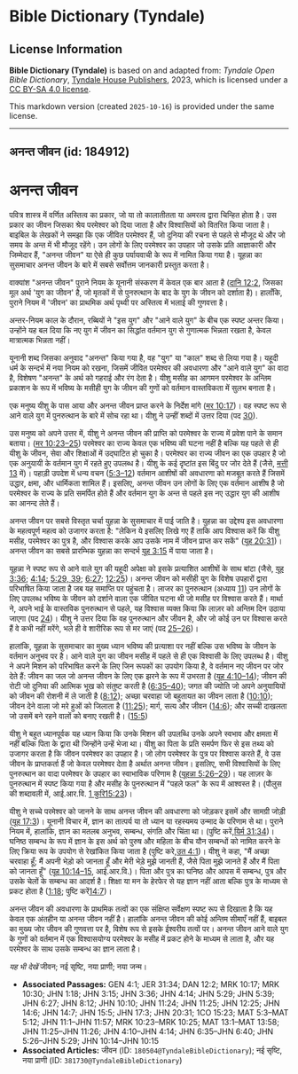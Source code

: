 # Bible Dictionary (Tyndale)

## License Information

**Bible Dictionary (Tyndale)** is based on and adapted from: _Tyndale Open Bible Dictionary_, [Tyndale House Publishers](https://tyndaleopenresources.com/), 2023, which is licensed under a [CC BY-SA 4.0 license](https://creativecommons.org/licenses/by-sa/4.0/legalcode.en).

This markdown version (created `2025-10-16`) is provided under the same license.



--------------------------------

## अनन्त जीवन (id: 184912)

अनन्त जीवन
==========

पवित्र शास्त्र में वर्णित अस्तित्व का प्रकार, जो या तो कालातीतता या अमरत्व द्वारा चिन्हित होता है। उस प्रकार का जीवन जिसका श्रेय परमेश्वर को दिया जाता है और विश्वासियों को वितरित किया जाता है। बाइबिल के लेखकों ने समझा कि एक जीवित परमेश्वर हैं, जो दुनिया की रचना से पहले से मौजूद थे और जो समय के अन्त में भी मौजूद रहेंगे। उन लोगों के लिए परमेश्वर का उपहार जो उसके प्रति आज्ञाकारी और जिम्मेदार हैं, "अनन्त जीवन" या ऐसे ही कुछ पर्यायवाची के रूप में नामित किया गया है। यूहन्ना का सुसमाचार अनन्त जीवन के बारे में सबसे सर्वोत्तम जानकारी प्रस्तुत करता है।

वाक्यांश "अनन्त जीवन" पुराने नियम के यूनानी संस्करण में केवल एक बार आता है ([दानि 12:2](https://ref.ly/Dan12:2), जिसका मूल अर्थ 'युग का जीवन' है, जो मृतकों में से पुनरुत्थान के बाद के युग के जीवन को दर्शाता है)। हालाँकि, पुराने नियम में 'जीवन' का प्राथमिक अर्थ पृथ्वी पर अस्तित्व में भलाई की गुणवत्ता है।

 अन्तर\-नियम काल के दौरान, रब्बियों ने "इस युग" और "आने वाले युग" के बीच एक स्पष्ट अन्तर किया। उन्होंने यह बल दिया कि नए युग में जीवन का सिद्धांत वर्तमान युग से गुणात्मक भिन्नता रखता है, केवल मात्रात्मक भिन्नता नहीं।

यूनानी शब्द जिसका अनुवाद "अनन्त" किया गया है, वह "युग" या "काल" शब्द से लिया गया है। यहूदी धर्म के सन्दर्भ में नया नियम को रखना, जिसमें जीवित परमेश्वर की अवधारणा और "आने वाले युग" का वादा है, विशेषण "अनन्त" के अर्थ को गहराई और रंग देता है। यीशु मसीह का आगमन परमेश्वर के अन्तिम प्रकाशन के रूप में भविष्य के मसीही युग के जीवन की गुणों को वर्तमान वास्तविकता में सुलभ बनाता है।

एक मनुष्य यीशु के पास आया और अनन्त जीवन प्राप्त करने के निर्देश मांगे ([मर 10:17](https://ref.ly/Mark10:17))। वह स्पष्ट रूप से आने वाले युग में पुनरुत्थान के बारे में सोच रहा था। यीशु ने उन्हीं शब्दों में उत्तर दिया (पद [30](https://ref.ly/Mark10:30)).

उस मनुष्य को अपने उत्तर में, यीशु ने अनन्त जीवन की प्राप्ति को परमेश्वर के राज्य में प्रवेश पाने के समान बताया। ([मर 10:23–25](https://ref.ly/Mark10:23-Mark10:25)) परमेश्वर का राज्य केवल एक भविष्य की घटना नहीं है बल्कि यह पहले से ही यीशु के जीवन, सेवा और शिक्षाओं में उद्घाटित हो चुका है। परमेश्वर का राज्य जीवन का एक उपहार है जो एक अनुयायी के वर्तमान युग में रहते हुए उपलब्ध है। यीशु के कई दृष्टांत इस बिंदु पर जोर देते हैं (जैसे, [मत्ती 13](https://ref.ly/Matt13:1-Matt13:58) में)। पहाड़ी उपदेश में धन्य वचन ([5:3–12](https://ref.ly/Matt5:3-Matt5:12)) वर्तमान आशीषों की अवधारणा को मजबूत करते हैं जिसमें उद्धार, क्षमा, और धार्मिकता शामिल हैं। इसलिए, अनन्त जीवन उन लोगों के लिए एक वर्तमान आशीष है जो परमेश्वर के राज्य के प्रति समर्पित होते हैं और वर्तमान युग के अन्त से पहले इस नए उद्धार युग की आशीष का आनन्द लेते हैं। 

 अनन्त जीवन पर सबसे विस्तृत चर्चा युहन्ना के सुसमाचार में पाई जाति है। युहन्ना का उद्देश्य इस अवधारणा के महत्वपूर्ण महत्व को उजागर करता है: "लेकिन ये इसलिए लिखे गए हैं ताकि आप विश्वास करें कि यीशु मसीह, परमेश्वर का पुत्र है, और विश्वास करके आप उसके नाम में जीवन प्राप्त कर सकें" ([यूह 20:31](https://ref.ly/John20:31))। अनन्त जीवन का सबसे प्रारम्भिक युहन्ना का सन्दर्भ [यूह 3:15](https://ref.ly/John3:15) में पाया जाता है। 

यूहन्ना ने स्पष्ट रूप से आने वाले युग की यहूदी अपेक्षा को इसके प्रत्याशित आशीषों के साथ बांटा (जैसे, [यूह 3:36](https://ref.ly/John3:36); [4:14](https://ref.ly/John4:14); [5:29, 39](https://ref.ly/John5:29); [6:27](https://ref.ly/John6:27); [12:25](https://ref.ly/John12:25))। अनन्त जीवन को मसीही युग के विशेष उपहारों द्वारा परिभाषित किया जाता है जब यह समाप्ति पर पहुंचता है। लाजर का पुनरुत्थान (अध्याय [11](https://ref.ly/John11:1-John11:57)) उन लोगों के लिए उपलब्ध भविष्य के जीवन को दर्शाने वाला एक जीवित घटना थी जो मसीह पर विश्वास करते हैं। मार्था ने, अपने भाई के वास्तविक पुनरुत्थान से पहले, यह विश्वास व्यक्त किया कि लाज़र को अन्तिम दिन उठाया जाएगा (पद [24](https://ref.ly/John11:24))। यीशु ने उत्तर दिया कि वह पुनरुत्थान और जीवन है, और जो कोई उन पर विश्वास करते हैं वे कभी नहीं मरेंगे, भले ही वे शारीरिक रूप से मर जाएं (पद [25–26](https://ref.ly/John11:25-John11:26))।

हालांकि, यूहन्ना के सुसमाचार का मुख्य ध्यान भविष्य की प्रत्याशा पर नहीं बल्कि उस भविष्य के जीवन के वर्तमान अनुभव पर है। आने वाले युग का जीवन मसीह में पहले से ही एक विश्वासी के लिए उपलब्ध है। यीशु ने अपने मिशन को परिभाषित करने के लिए जिन रूपकों का उपयोग किया है, वे वर्तमान नए जीवन पर जोर देते हैं: जीवन का जल जो अनन्त जीवन के लिए एक झरने के रूप में उभरता है ([यूह 4:10–14](https://ref.ly/John4:10-John4:14)); जीवन की रोटी जो दुनिया की आत्मिक भूख को संतुष्ट करती है ([6:35–40](https://ref.ly/John6:35-John6:40)); जगत की ज्योति जो अपने अनुयायियों को जीवन की रोशनी में ले जाती है ([8:12](https://ref.ly/John8:12)); अच्छा चरवाहा जो बहुतायत का जीवन लाता है ([10:10](https://ref.ly/John10:10)); जीवन देने वाला जो मरे हुओं को जिलाता है ([11:25](https://ref.ly/John11:25)); मार्ग, सत्य और जीवन ([14:6](https://ref.ly/John14:6)); और सच्ची दाखलता जो उसमें बने रहने वालों को बनाए रखती है। ([15:5](https://ref.ly/John15:5))

यीशु ने बहुत ध्यानपूर्वक यह ध्यान किया कि उनके मिशन की उपलब्धि उनके अपने स्वभाव और क्षमता में नहीं बल्कि पिता के द्वारा थी जिन्होंने उन्हें भेजा था। यीशु का पिता के प्रति समर्पण फिर से इस तथ्य को उजागर करता है कि जीवन परमेश्वर का उपहार है। जो लोग परमेश्वर के पुत्र पर विश्वास करते हैं, वे उस जीवन के प्राप्तकर्ता हैं जो केवल परमेश्वर देता है अर्थात अनन्त जीवन। इसलिए, सभी विश्वासियों के लिए पुनरुत्थान का वादा परमेश्वर के उपहार का स्वाभाविक परिणाम है ([यूहन्ना 5:26–29](https://ref.ly/John5:26-John5:29))। यह लाज़र के पुनरुत्थान में स्पष्ट किया गया है और मसीह के पुनरुत्थान में "पहले फल" के रूप में आश्वस्त है। (पौलुस की शब्दावली में, आई.आर.वि. [1 कुरि15:23](https://ref.ly/1Cor15:23))।

यीशु ने सच्चे परमेश्वर को जानने के साथ अनन्त जीवन की अवधारणा को जोड़कर इसमें और सामग्री जोड़ी ([यूह 17:3](https://ref.ly/John17:3))। यूनानी विचार में, ज्ञान का तात्पर्य या तो ध्यान या रहस्यमय उन्माद के परिणाम से था। पुराने नियम में, हालांकि, ज्ञान का मतलब अनुभव, सम्बन्ध, संगति और चिंता था। (पुष्टि करें,[यिर्म 31:34](https://ref.ly/Jer31:34))। घनिष्ठ सम्बन्ध के रूप में ज्ञान के इस अर्थ को पुरुष और महिला के बीच यौन सम्बन्धों को नामित करने के लिए क्रिया रूप के उपयोग से रेखांकित किया जाता है (पुष्टि करे,[उत 4:1](https://ref.ly/Gen4:1))। यीशु ने कहा, "मैं अच्छा चरवाहा हूँ; मैं अपनी भेड़ो को जानता हूँ और मेरी भेड़े मुझे जानती हैं, जैसे पिता मुझे जानते हैं और मैं पिता को जानता हूँ" ([यूह 10:14–15](https://ref.ly/John10:14-John10:15), आई.आर.वि.)। पिता और पुत्र का घनिष्ठ और आपस में सम्बन्ध, पुत्र और उसके चेलों के सम्बन्ध का आदर्श है। शिक्षा या मन के हेरफेर से यह ज्ञान नहीं आता बल्कि पुत्र के माध्यम से प्रकट होता है ([1:18](https://ref.ly/John1:18); पुष्टि करें[14:7](https://ref.ly/John14:7))।

अनन्त जीवन की अवधारणा के प्राथमिक तत्वों का एक संक्षिप्त सर्वेक्षण स्पष्ट रूप से दिखाता है कि यह केवल एक अंतहीन या अनन्त जीवन नहीं है। हालांकि अनन्त जीवन की कोई अन्तिम सीमाएँ नहीं हैं, बाइबल का मुख्य जोर जीवन की गुणवत्ता पर है, विशेष रूप से इसके ईश्वरीय तत्वों पर। अनन्त जीवन आने वाले युग के गुणों को वर्तमान में एक विश्वासयोग्य परमेश्वर के मसीह में प्रकट होने के माध्यम से लाता है, और यह परमेश्वर के साथ उसके सम्बन्ध का ज्ञान लाता है। 

*यह भी देखें* जीवन; नई सृष्टि, नया प्राणी; नया जन्म। 

* **Associated Passages:** GEN 4:1; JER 31:34; DAN 12:2; MRK 10:17; MRK 10:30; JHN 1:18; JHN 3:15; JHN 3:36; JHN 4:14; JHN 5:29; JHN 5:39; JHN 6:27; JHN 8:12; JHN 10:10; JHN 11:24; JHN 11:25; JHN 12:25; JHN 14:6; JHN 14:7; JHN 15:5; JHN 17:3; JHN 20:31; 1CO 15:23; MAT 5:3–MAT 5:12; JHN 11:1–JHN 11:57; MRK 10:23–MRK 10:25; MAT 13:1–MAT 13:58; JHN 11:25–JHN 11:26; JHN 4:10–JHN 4:14; JHN 6:35–JHN 6:40; JHN 5:26–JHN 5:29; JHN 10:14–JHN 10:15
* **Associated Articles:** जीवन (ID: `180504@TyndaleBibleDictionary`); नई सृष्टि, नया प्राणी (ID: `381730@TyndaleBibleDictionary`)

